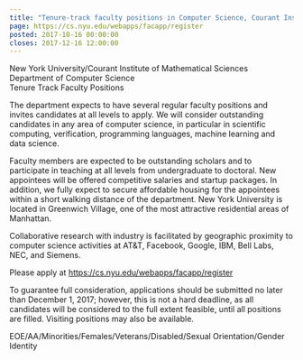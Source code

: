 ```yaml
---
title: "Tenure-track faculty positions in Computer Science, Courant Institute, NYU"
page: https://cs.nyu.edu/webapps/facapp/register
posted: 2017-10-16 00:00:00
closes: 2017-12-16 12:00:00
---
```


New York University/Courant Institute of Mathematical Sciences  
Department of Computer Science  
Tenure Track Faculty Positions  

The department expects to have several regular faculty positions and  invites candidates at all levels to apply. We will consider outstanding candidates in any area of computer science, in particular in scientific computing, verification, programming languages, machine learning and data science.

Faculty members are expected to be outstanding scholars and to participate in teaching at all levels from undergraduate to doctoral. New appointees will be offered competitive salaries and startup packages. In addition, we fully expect to secure affordable housing for the appointees within a short walking distance of the department. New York University is located in Greenwich Village, one of the most attractive residential areas of Manhattan.

Collaborative research with industry is facilitated by geographic proximity to computer science activities at AT&T, Facebook, Google, IBM, Bell Labs, NEC, and Siemens.

Please apply at <https://cs.nyu.edu/webapps/facapp/register>

To guarantee full consideration, applications should be submitted no later than December 1, 2017; however, this is not a hard deadline, as all candidates will be considered to the full extent feasible, until all positions 
are filled. Visiting positions may also be available.

EOE/AA/Minorities/Females/Veterans/Disabled/Sexual Orientation/Gender Identity